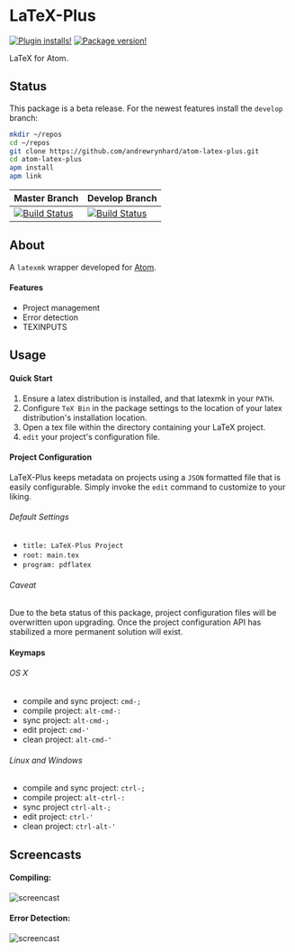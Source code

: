 # LaTeX-Plus

[![Plugin installs!](https://img.shields.io/apm/dm/latex-plus.svg?style=flat-square)](https://atom.io/packages/latex-plus)
[![Package version!](https://img.shields.io/apm/v/latex-plus.svg?style=flat-square)](https://atom.io/packages/latex-plus)

LaTeX for Atom.

## Status
This package is a beta release. For the newest features install the `develop` branch:
```` bash
mkdir ~/repos
cd ~/repos
git clone https://github.com/andrewrynhard/atom-latex-plus.git
cd atom-latex-plus
apm install
apm link
````

| Master Branch | Develop Branch|
|:-----------|:------------|
| [![Build Status](https://travis-ci.org/andrewrynhard/atom-latex-plus.svg?branch=master)](https://travis-ci.org/andrewrynhard/atom-latex-plus)       |        [![Build Status](https://travis-ci.org/andrewrynhard/atom-latex-plus.svg?branch=develop)](https://travis-ci.org/andrewrynhard/atom-latex-plus)

## About
  A `latexmk` wrapper developed for [Atom](https://atom.io).
#### Features
  * Project management
  * Error detection
  * TEXINPUTS

## Usage
#### Quick Start
  1. Ensure a latex distribution is installed, and that latexmk in your `PATH`.
  2. Configure `TeX Bin` in the package settings to the location of your latex distribution's installation location.
  3. Open a tex file within the directory containing your LaTeX project.
  4. `edit` your project's configuration file.

#### Project Configuration
LaTeX-Plus keeps metadata on projects using a `JSON` formatted file that is
easily configurable. Simply invoke the `edit` command to customize to your
liking.

###### Default Settings
  * `title: LaTeX-Plus Project`
  * `root: main.tex`
  * `program: pdflatex`

###### Caveat
Due to the beta status of this package, project configuration files will be overwritten upon upgrading. Once the project configuration API has stabilized a more permanent solution will exist.

#### Keymaps

###### OS X
* compile and sync project: `cmd-;`
* compile project: `alt-cmd-:`
* sync project: `alt-cmd-;`
* edit project: `cmd-'`
* clean project: `alt-cmd-'`

###### Linux and Windows
* compile and sync project: `ctrl-;`
* compile project: `alt-ctrl-:`
* sync project `ctrl-alt-;`
* edit project: `ctrl-'`
* clean project: `ctrl-alt-'`

## Screencasts
#### Compiling:
![screencast](https://raw.githubusercontent.com/andrewrynhard/atom-latex-plus/resources/gif/compile.gif)

#### Error Detection:
![screencast](https://raw.githubusercontent.com/andrewrynhard/atom-latex-plus/resources/gif/errors.gif)
